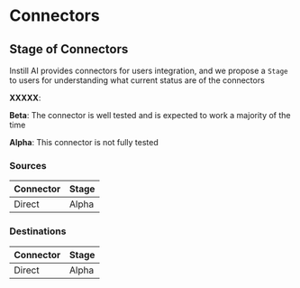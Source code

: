 # Connectors

## Stage of Connectors

Instill AI provides connectors for users integration, and we propose a `Stage` to users for understanding what current status are of the connectors

**XXXXX**:

**Beta**: The connector is well tested and is expected to work a majority of the time

**Alpha**: This connector is not fully tested

### Sources
| Connector | Stage |
| :--- | :--- |
| Direct | Alpha |

### Destinations
| Connector | Stage |
| :--- | :--- |
| Direct | Alpha |
